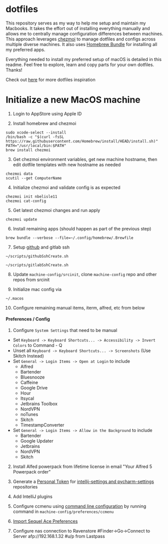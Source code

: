 # dotfiles
This repository serves as my way to help me setup and maintain my Macbooks. It takes the effort out of installing everything manually and allows me to centrally manage configuration differences between machines. This approach leverages [chezmoi](https://chezmoi.io/) to manage dotfiles and configs across multiple diverse machines. It also uses [Homebrew Bundle](https://github.com/Homebrew/homebrew-bundle) for installing all my preferred apps. 

Everything needed to install my preferred setup of macOS is detailed in this readme. Feel free to explore, learn and copy parts for your own dotfiles. Thanks!

Check out [here](https://dotfiles.github.io/inspiration/) for more dotfiles inspiration

# Initialize a new MacOS machine
1. Login to AppStore using Apple ID

2. Install homebrew and chezmoi
```
sudo xcode-select --install
/bin/bash -c "$(curl -fsSL https://raw.githubusercontent.com/Homebrew/install/HEAD/install.sh)"
PATH="/usr/local/bin:$PATH"
brew install chezmoi
```

3. Get chezmoi environment variables, get new machine hostname, then edit dotfile templates with new hostname as needed
```
chezmoi data
scutil --get ComputerName
```

4. Initialize chezmoi and validate config is as expected
```
chezmoi init nbelisle11
chezmoi cat-config
```

5. Get latest chezmoi changes and run apply
```
chezmoi update
```

6. Install remaining apps (should happen as part of the previous step)
```
brew bundle --verbose --file=~/.config/homebrew/.Brewfile
```

7. Setup [github](https://docs.github.com/en/authentication/connecting-to-github-with-ssh/generating-a-new-ssh-key-and-adding-it-to-the-ssh-agent) and gitlab ssh
```
~/scripts/githubSshCreate.sh
```
```
~/scripts/gitlabSshCreate.sh
```

8. Update `machine-config/srcinit`, clone `machine-config` repo and other repos from srcinit

9. Initialize mac config via
```
~/.macos
```

10. Configure remaining manual items, iterm, alfred, etc from below

#### Preferences / Config

1. Configure `System Settings` that need to be manual 
- Set `Keyboard -> Keyboard Shortcuts... -> Accessibility -> Invert Colors` to Command - Q
- Unset all  `Keyboard -> Keyboard Shortcuts... -> Screenshots` (Use Skitch Instead)
- Set `General -> Login Items -> Open at Login` to include
	- Alfred
	- Bartender
	- Bluesnooze
	- Caffeine
	- Google Drive
	- Hour
	- Itsycal
	- Jetbrains Toolbox
	- NordVPN
	- noTunes
	- Skitch
	- TimestampConverter
- Set `General -> Login Items -> Allow in the Background` to include
	- Bartender
	- Google Updater
	- Jetbrains
	- NordVPN
	- Skitch

2. Install Alfed powerpack from lifetime license in email "Your Alfred 5 Powerpack order"

3. Generate a [Personal Token](https://docs.github.com/en/authentication/keeping-your-account-and-data-secure/creating-a-personal-access-token) for [intellij-settings and pycharm-settings](https://github.com/settings/tokens) repositories

4. Add IntelliJ plugins

6. Configure ccmenu using [command line configuration](https://ccmenu.org/) by running command in `machine-config/preferences/ccmenu`

7. [Import Sequel Ace Preferences](http://stackoverflow.com/a/37145386)

9. Configure nas connection to Ravenstore
#Finder->Go->Connect to Server
afp://192.168.1.32
#u/p from Lastpass
